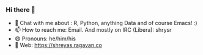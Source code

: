 ### Hi there 👋


- 💬 Chat with me about : R, Python, anything Data and of course Emacs! :) 
- 📫 How to reach me: Email. And mostly on IRC (Libera): shrysr 
- 😄 Pronouns: he/him/his
- 🏡 Web: https://shreyas.ragavan.co
